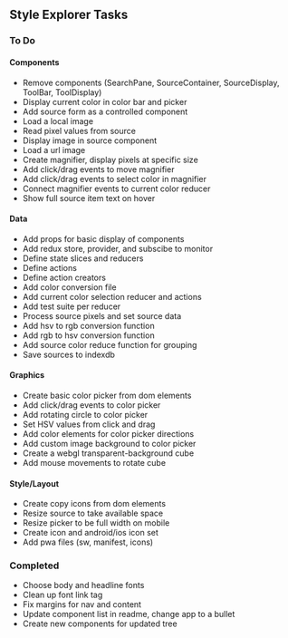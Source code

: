 ## Style Explorer Tasks

### To Do
#### Components
* Remove components (SearchPane, SourceContainer, SourceDisplay, ToolBar, ToolDisplay)
* Display current color in color bar and picker
* Add source form as a controlled component
* Load a local image
* Read pixel values from source
* Display image in source component
* Load a url image
* Create magnifier, display pixels at specific size
* Add click/drag events to move magnifier
* Add click/drag events to select color in magnifier
* Connect magnifier events to current color reducer
* Show full source item text on hover
#### Data
* Add props for basic display of components
* Add redux store, provider, and subscibe to monitor
* Define state slices and reducers
* Define actions
* Define action creators
* Add color conversion file
* Add current color selection reducer and actions
* Add test suite per reducer
* Process source pixels and set source data
* Add hsv to rgb conversion function
* Add rgb to hsv conversion function
* Add source color reduce function for grouping
* Save sources to indexdb
#### Graphics
* Create basic color picker from dom elements
* Add click/drag events to color picker
* Add rotating circle to color picker
* Set HSV values from click and drag
* Add color elements for color picker directions
* Add custom image background to color picker
* Create a webgl transparent-background cube
* Add mouse movements to rotate cube
#### Style/Layout
* Create copy icons from dom elements
* Resize source to take available space
* Resize picker to be full width on mobile
* Create icon and android/ios icon set
* Add pwa files (sw, manifest, icons)

### Completed
* Choose body and headline fonts
* Clean up font link tag
* Fix margins for nav and content
* Update component list in readme, change app to a bullet
* Create new components for updated tree
